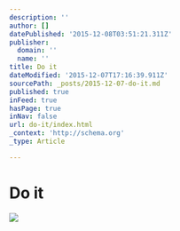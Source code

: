 ```yaml
---
description: ''
author: []
datePublished: '2015-12-08T03:51:21.311Z'
publisher:
  domain: ''
  name: ''
title: Do it
dateModified: '2015-12-07T17:16:39.911Z'
sourcePath: _posts/2015-12-07-do-it.md
published: true
inFeed: true
hasPage: true
inNav: false
url: do-it/index.html
_context: 'http://schema.org'
_type: Article

---
```

# Do it
![](https://the-grid-user-content.s3-us-west-2.amazonaws.com/75c678cb-6604-49bc-add2-4382a3d65000.png)